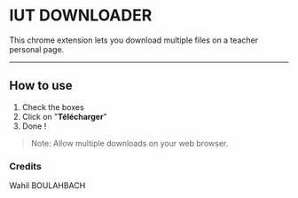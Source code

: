 # IUT DOWNLOADER

This chrome extension lets you download multiple files on a teacher personal page.


---
## How to use

1. Check the boxes
2. Click on "**Télécharger**"
3. Done !

> Note: Allow multiple downloads on your web browser.

### Credits
Wahil BOULAHBACH